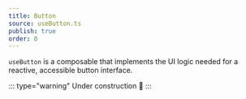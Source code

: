 ```yaml
---
title: Button
source: useButton.ts
publish: true
order: 0
---
```


`useButton` is a composable that implements the UI logic needed for a reactive, accessible button interface.

::: type="warning"
Under construction 🚧
:::
